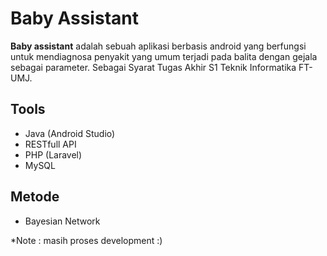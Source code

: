 # Baby Assistant
<b>Baby assistant</b> adalah sebuah aplikasi berbasis android yang berfungsi untuk mendiagnosa penyakit yang umum terjadi pada balita dengan gejala sebagai parameter. Sebagai Syarat Tugas Akhir S1 Teknik Informatika FT-UMJ.

## Tools
- Java (Android Studio)
- RESTfull API
- PHP (Laravel)
- MySQL

## Metode 
- Bayesian Network

*Note : masih proses development :)
